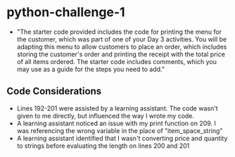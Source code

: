 # python-challenge-1
- "The starter code provided includes the code for printing the menu for the customer, which was part of one of your Day 3 activities. You will be adapting this menu to allow customers to place an order, which includes storing the customer's order and printing the receipt with the total price of all items ordered. The starter code includes comments, which you may use as a guide for the steps you need to add."
## Code Considerations
- Lines 192-201 were assisted by a learning assistant. The code wasn't given to me directly, but influenced the way I wrote my code.
- A learning assistant noticed an issue with my print function on 209. I was referencing the wrong variable in the place of "item_space_string"
- A learning assistant identified that I wasn't converting price and quantity to strings before evaluating the length on lines 200 and 201